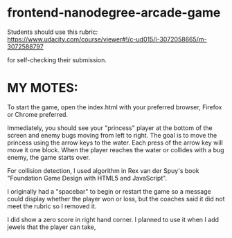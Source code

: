 frontend-nanodegree-arcade-game
===============================

Students should use this rubric: https://www.udacity.com/course/viewer#!/c-ud015/l-3072058665/m-3072588797

for self-checking their submission.

MY MOTES: 
=========

To start the game, open the index.html with your preferred browser, Firefox
or Chrome preferred.

Immediately, you should see your "princess" player at the bottom of the screen
and enemy bugs moving from left to right.   The goal is to move the princess
using the arrow keys to the water.   Each press of the arrow key will move it
one block.  When the player reaches the water or collides with a bug enemy,
the game starts over.



For collision detection, I used algorithm in Rex van der Spuy's book 
"Foundation Game Design with HTML5 and JavaScript".


I originally had a "spacebar" to begin or restart the game so a message could
display whether the player won or loss, but the coaches said it did not meet
the rubric so I removed it.


I did show a zero score in right hand corner.   I planned to use it when I
add jewels that the player can take,


